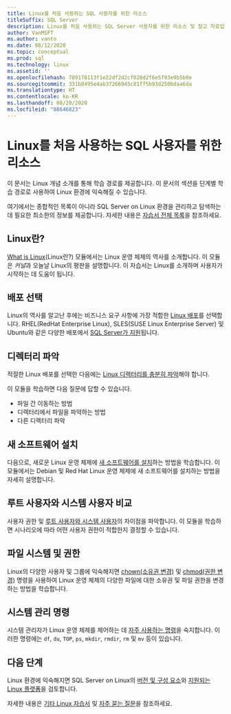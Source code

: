 ```yaml
---
title: Linux를 처음 사용하는 SQL 사용자를 위한 리소스
titleSuffix: SQL Server
description: Linux를 처음 사용하는 SQL Server 사용자를 위한 리소스 및 참고 자료입니다.
author: VanMSFT
ms.author: vanto
ms.date: 08/12/2020
ms.topic: conceptual
ms.prod: sql
ms.technology: linux
ms.assetid: ''
ms.openlocfilehash: 789178113f1e22df2d2cf028d2f6e5f93e9b5b0e
ms.sourcegitcommit: 331b8495e4ab37266945c81ff5b93d250bdaa6da
ms.translationtype: HT
ms.contentlocale: ko-KR
ms.lasthandoff: 08/20/2020
ms.locfileid: "88646823"
---
```

# <a name="new-to-linux-resources-for-sql-users"></a>Linux를 처음 사용하는 SQL 사용자를 위한 리소스

이 문서는 Linux 개념 소개를 통해 학습 경로를 제공합니다. 이 문서의 섹션을 단계별 학습 경로로 사용하여 Linux 환경에 익숙해질 수 있습니다.

여기에서는 종합적인 목록이 아니라 SQL Server on Linux 환경을 관리하고 탐색하는 데 필요한 최소한의 정보를 제공합니다. 자세한 내용은 [자습서 전체 목록](https://www.linux.org/forums/linux-beginner-tutorials.123/)을 참조하세요. 

## <a name="what-is-linux"></a>Linux란?

[What is Linux](https://www.linux.org/threads/what-is-linux.4106/)(Linux란?) 모듈에서는 Linux 운영 체제의 역사를 소개합니다. 이 모듈은 *커널*과 오늘날 Linux의 평판을 설명합니다. 이 자습서는 Linux를 소개하며 사용자가 시작하는 데 도움이 됩니다. 

## <a name="select-a-distribution"></a>배포 선택

Linux의 역사를 알고난 후에는 비즈니스 요구 사항에 가장 적합한 [Linux 배포](https://www.linux.org/threads/selecting-a-linux-distribution.4117/)를 선택합니다. RHEL(RedHat Enterprise Linux), SLES(SUSE Linux Enterprise Server) 및 Ubuntu와 같은 다양한 배포에서 [SQL Server가 지원](sql-server-linux-release-notes-2019.md#supported-platforms)됩니다.


## <a name="get-around-directories"></a>디렉터리 파악

적절한 Linux 배포를 선택한 다음에는 [Linux 디렉터리를 충분히 파악](https://www.linux.org/threads/getting-around-in-linux-directories.4120/)해야 합니다.

이 모듈을 학습하면 다음 질문에 답할 수 있습니다.

- 파일 간 이동하는 방법 
- 디렉터리에서 파일을 파악하는 방법
- 다른 디렉터리 파악 


## <a name="install-new-software"></a>새 소프트웨어 설치 

다음으로, 새로운 Linux 운영 체제에 [새 소프트웨어를 설치](https://www.linux.org/threads/installing-new-software-debian-red-hat-slackware.4119/)하는 방법을 학습합니다. 이 모듈에서는 Debian 및 Red Hat Linux 운영 체제에 새 소프트웨어를 설치하는 방법을 자세히 설명합니다. 


## <a name="root-versus-system-user"></a>루트 사용자와 시스템 사용자 비교

사용자 권한 및 [루트 사용자와 시스템 사용자](https://www.linux.org/threads/when-to-work-as-root-when-to-work-as-a-system-user.4136/)의 차이점을 파악합니다. 이 모듈을 학습하면 시나리오에 따라 어떤 사용자 권한이 적합한지 결정할 수 있습니다. 

## <a name="file-system-and-permissions"></a>파일 시스템 및 권한

Linux의 다양한 사용자 및 그룹에 익숙해지면 [chown(소유권 변경)](https://www.linux.org/threads/file-permisions-chown.4125/) 및 [chmod(권한 변경)](https://www.linux.org/threads/file-permissions-chmod.4124) 명령을 사용하여 Linux 운영 체제의 다양한 파일에 대한 소유권 및 파일 권한을 변경하는 방법을 학습합니다. 


## <a name="commands-for-system-administration"></a>시스템 관리 명령

시스템 관리자가 Linux 운영 체제를 제어하는 데 [자주 사용하는 명령](https://www.linux.org/threads/commands-for-system-administration.4126/)을 숙지합니다. 이러한 명령에는 `df`, `du`, `TOP`, `ps`, `mkdir`, `rmdir`, `rm` 및 `mv` 등이 있습니다. 


## <a name="next-steps"></a>다음 단계

Linux 환경에 익숙해지면 SQL Server on Linux의 [버전 및 구성 요소](sql-server-linux-editions-and-components-2019.md)와 [지원되는 Linux 플랫폼](sql-server-linux-release-notes-2019.md)을 검토합니다. 

자세한 내용은 [기타 Linux 자습서](https://www.linux.org/forums/linux-beginner-tutorials.123/) 및 [자주 묻는 질문](sql-server-linux-faq.md)을 참조하세요.

